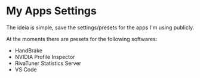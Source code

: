 # My Apps Settings

The ideia is simple, save the settings/presets for the apps I'm using publicly.

At the moments there are presets for the following softwares:

- HandBrake
- NVIDIA Profile Inspector
- RivaTuner Statistics Server
- VS Code

